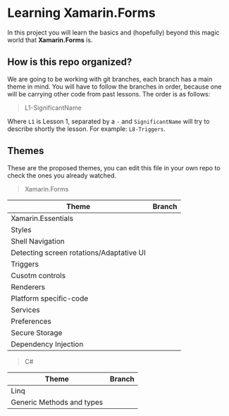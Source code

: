 ﻿# Learning Xamarin.Forms
In this project you will learn the basics and (hopefully) beyond this magic world that **Xamarin.Forms** is.

## How is this repo organized?
We are going to be working with git branches, each branch has a main theme in mind.
You will have to follow the branches in order, because one will be carrying other code from past lessons.
The order is as follows:

> L1-SignificantName

Where `L1` is Lesson 1, separated by a `-` and `SignificantName` will try to describe shortly the lesson.
For example: `L8-Triggers`.

## Themes
These are the proposed themes, you can edit this file in your own repo to check the ones you already watched.

>Xamarin.Forms

| Theme | Branch |  
| ----------- | ----------- |  
| Xamarin.Essentials | |
| Styles | |
| Shell Navigation | |
| Detecting screen rotations/Adaptative UI | |
| Triggers | |
| Cusotm controls | |
| Renderers | |
| Platform specific-code | |
| Services | |
| Preferences | |
| Secure Storage | |
| Dependency Injection | |


>C#

| Theme | Branch |  
| ----------- | ----------- | 
| Linq | |
| Generic Methods and types | |
